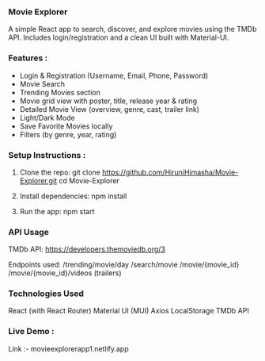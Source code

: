 ### Movie Explorer 

A simple React app to search, discover, and explore movies using the TMDb API. Includes login/registration and a clean UI built with Material-UI.

### Features :
- Login & Registration (Username, Email, Phone, Password)
- Movie Search 
- Trending Movies section
- Movie grid view with poster, title, release year & rating
- Detailed Movie View (overview, genre, cast, trailer link)
- Light/Dark Mode
- Save Favorite Movies locally
- Filters (by genre, year, rating)

### Setup Instructions :

1. Clone the repo:  git clone https://github.com/HiruniHimasha/Movie-Explorer.git
                    cd Movie-Explorer

2. Install dependencies: npm install

3. Run the app: npm start

### API Usage

TMDb API: https://developers.themoviedb.org/3

Endpoints used:
/trending/movie/day
/search/movie
/movie/{movie_id}
/movie/{movie_id}/videos (trailers)

### Technologies Used
 React (with React Router)
 Material UI (MUI)
 Axios
 LocalStorage
 TMDb API                 

### Live Demo : 
Link :- movieexplorerapp1.netlify.app


